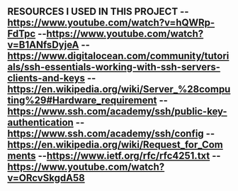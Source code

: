 RESOURCES I USED IN THIS PROJECT
--https://www.youtube.com/watch?v=hQWRp-FdTpc
--https://www.youtube.com/watch?v=B1ANfsDyjeA
--https://www.digitalocean.com/community/tutorials/ssh-essentials-working-with-ssh-servers-clients-and-keys
--https://en.wikipedia.org/wiki/Server_%28computing%29#Hardware_requirement
--https://www.ssh.com/academy/ssh/public-key-authentication
--https://www.ssh.com/academy/ssh/config
--https://en.wikipedia.org/wiki/Request_for_Comments
--https://www.ietf.org/rfc/rfc4251.txt
--https://www.youtube.com/watch?v=ORcvSkgdA58
--